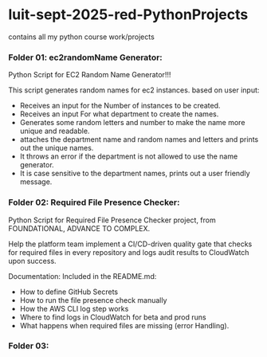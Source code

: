# luit-sept-2025-red-PythonProjects
contains all my python course work/projects

### Folder 01: ec2randomName Generator:
Python Script for EC2 Random Name Generator!!!

This script generates random names for ec2 instances. 
based on user input:
- Receives an input for the Number of instances to be created.
- Receives an input For what department to create the names.
- Generates some random letters and number to make the name more unique and readable.
- attaches the department name and random names and letters and prints out the unique names.
- It throws an error if the department is not allowed to use the name generator.
- It is case sensitive to the department names, prints out a user friendly message.



### Folder 02: Required File Presence Checker:
Python Script for Required File Presence Checker project, from FOUNDATIONAL, ADVANCE TO COMPLEX.

Help the platform team implement a CI/CD-driven quality gate that checks for required files in every repository and logs audit results to CloudWatch upon success.

Documentation:
Included in the README.md:
- How to define GitHub Secrets
- How to run the file presence check manually
- How the AWS CLI log step works
- Where to find logs in CloudWatch for beta and prod runs
- What happens when required files are missing (error Handling).



### Folder 03: 
